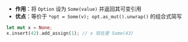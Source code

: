 - **作用**：将 `Option` 设为 `Some(value)` 并返回其可变引用
- **优点**：等价于 `*opt = Some(v); opt.as_mut().unwrap()` 的组合式简写
```rust
let mut x = None;
x.insert(42).add_assign(1); // x 现在是 Some(43)
```
